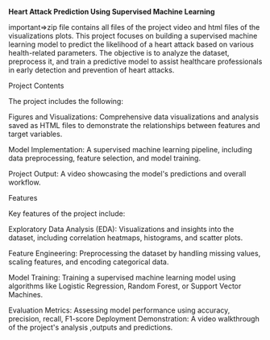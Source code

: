**Heart Attack Prediction Using Supervised Machine Learning**

important=>zip file contains all files of the project video and html files of the visualizations plots.
This project focuses on building a supervised machine learning model to predict the likelihood of a heart attack based on various health-related parameters. The objective is to analyze the dataset, preprocess it, and train a predictive model to assist healthcare professionals in early detection and prevention of heart attacks.

Project Contents

The project includes the following:

Figures and Visualizations: Comprehensive data visualizations and analysis saved as HTML files to demonstrate the relationships between features and target variables.

Model Implementation: A supervised machine learning pipeline, including data preprocessing, feature selection, and model training.

Project Output: A video showcasing the model's predictions and overall workflow.

Features

Key features of the project include:

Exploratory Data Analysis (EDA): Visualizations and insights into the dataset, including correlation heatmaps, histograms, and scatter plots.

Feature Engineering: Preprocessing the dataset by handling missing values, scaling features, and encoding categorical data.

Model Training: Training a supervised machine learning model using algorithms like Logistic Regression, Random Forest, or Support Vector Machines.

Evaluation Metrics: Assessing model performance using accuracy, precision, recall, F1-score
Deployment Demonstration: A video walkthrough of the project's analysis ,outputs and predictions.
